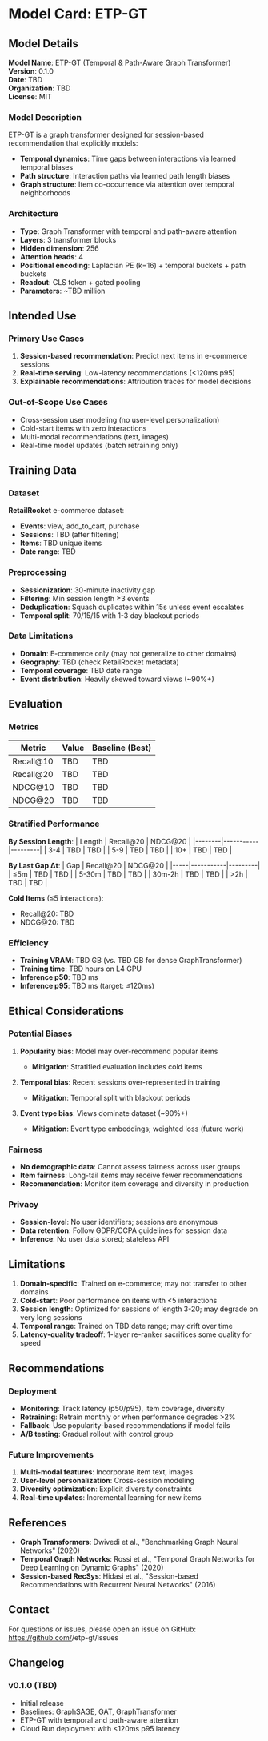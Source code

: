 # Model Card: ETP-GT

## Model Details

**Model Name**: ETP-GT (Temporal & Path-Aware Graph Transformer)  
**Version**: 0.1.0  
**Date**: TBD  
**Organization**: TBD  
**License**: MIT  

### Model Description

ETP-GT is a graph transformer designed for session-based recommendation that explicitly models:
- **Temporal dynamics**: Time gaps between interactions via learned temporal biases
- **Path structure**: Interaction paths via learned path length biases
- **Graph structure**: Item co-occurrence via attention over temporal neighborhoods

### Architecture

- **Type**: Graph Transformer with temporal and path-aware attention
- **Layers**: 3 transformer blocks
- **Hidden dimension**: 256
- **Attention heads**: 4
- **Positional encoding**: Laplacian PE (k=16) + temporal buckets + path buckets
- **Readout**: CLS token + gated pooling
- **Parameters**: ~TBD million

## Intended Use

### Primary Use Cases

1. **Session-based recommendation**: Predict next items in e-commerce sessions
2. **Real-time serving**: Low-latency recommendations (<120ms p95)
3. **Explainable recommendations**: Attribution traces for model decisions

### Out-of-Scope Use Cases

- Cross-session user modeling (no user-level personalization)
- Cold-start items with zero interactions
- Multi-modal recommendations (text, images)
- Real-time model updates (batch retraining only)

## Training Data

### Dataset

**RetailRocket** e-commerce dataset:
- **Events**: view, add_to_cart, purchase
- **Sessions**: TBD (after filtering)
- **Items**: TBD unique items
- **Date range**: TBD

### Preprocessing

- **Sessionization**: 30-minute inactivity gap
- **Filtering**: Min session length ≥3 events
- **Deduplication**: Squash duplicates within 15s unless event escalates
- **Temporal split**: 70/15/15 with 1-3 day blackout periods

### Data Limitations

- **Domain**: E-commerce only (may not generalize to other domains)
- **Geography**: TBD (check RetailRocket metadata)
- **Temporal coverage**: TBD date range
- **Event distribution**: Heavily skewed toward views (~90%+)

## Evaluation

### Metrics

| Metric | Value | Baseline (Best) |
|--------|-------|-----------------|
| Recall@10 | TBD | TBD |
| Recall@20 | TBD | TBD |
| NDCG@10 | TBD | TBD |
| NDCG@20 | TBD | TBD |

### Stratified Performance

**By Session Length**:
| Length | Recall@20 | NDCG@20 |
|--------|-----------|---------|
| 3-4 | TBD | TBD |
| 5-9 | TBD | TBD |
| 10+ | TBD | TBD |

**By Last Gap Δt**:
| Gap | Recall@20 | NDCG@20 |
|-----|-----------|---------|
| ≤5m | TBD | TBD |
| 5-30m | TBD | TBD |
| 30m-2h | TBD | TBD |
| >2h | TBD | TBD |

**Cold Items** (≤5 interactions):
- Recall@20: TBD
- NDCG@20: TBD

### Efficiency

- **Training VRAM**: TBD GB (vs. TBD GB for dense GraphTransformer)
- **Training time**: TBD hours on L4 GPU
- **Inference p50**: TBD ms
- **Inference p95**: TBD ms (target: ≤120ms)

## Ethical Considerations

### Potential Biases

1. **Popularity bias**: Model may over-recommend popular items
   - **Mitigation**: Stratified evaluation includes cold items
   
2. **Temporal bias**: Recent sessions over-represented in training
   - **Mitigation**: Temporal split with blackout periods
   
3. **Event type bias**: Views dominate dataset (~90%+)
   - **Mitigation**: Event type embeddings; weighted loss (future work)

### Fairness

- **No demographic data**: Cannot assess fairness across user groups
- **Item fairness**: Long-tail items may receive fewer recommendations
- **Recommendation**: Monitor item coverage and diversity in production

### Privacy

- **Session-level**: No user identifiers; sessions are anonymous
- **Data retention**: Follow GDPR/CCPA guidelines for session data
- **Inference**: No user data stored; stateless API

## Limitations

1. **Domain-specific**: Trained on e-commerce; may not transfer to other domains
2. **Cold-start**: Poor performance on items with <5 interactions
3. **Session length**: Optimized for sessions of length 3-20; may degrade on very long sessions
4. **Temporal range**: Trained on TBD date range; may drift over time
5. **Latency-quality tradeoff**: 1-layer re-ranker sacrifices some quality for speed

## Recommendations

### Deployment

- **Monitoring**: Track latency (p50/p95), item coverage, diversity
- **Retraining**: Retrain monthly or when performance degrades >2%
- **Fallback**: Use popularity-based recommendations if model fails
- **A/B testing**: Gradual rollout with control group

### Future Improvements

1. **Multi-modal features**: Incorporate item text, images
2. **User-level personalization**: Cross-session modeling
3. **Diversity optimization**: Explicit diversity constraints
4. **Real-time updates**: Incremental learning for new items

## References

- **Graph Transformers**: Dwivedi et al., "Benchmarking Graph Neural Networks" (2020)
- **Temporal Graph Networks**: Rossi et al., "Temporal Graph Networks for Deep Learning on Dynamic Graphs" (2020)
- **Session-based RecSys**: Hidasi et al., "Session-based Recommendations with Recurrent Neural Networks" (2016)

## Contact

For questions or issues, please open an issue on GitHub: https://github.com/<org>/etp-gt/issues

## Changelog

### v0.1.0 (TBD)
- Initial release
- Baselines: GraphSAGE, GAT, GraphTransformer
- ETP-GT with temporal and path-aware attention
- Cloud Run deployment with <120ms p95 latency

